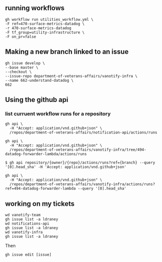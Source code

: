 ## running workflows
```
gh workflow run utilities_workflow.yml \
-F ref=470-surface-metrics-datadog \
-r 470-surface-metrics-datadog
-F tf_group=utility-infrastructure \
-F on_pr=false 
```
## Making a new branch linked to an issue
```
gh issue develop \
--base master \
--checkout \
--issue-repo department-of-veterans-affairs/vanotify-infra \
--name 662-understand-datadog \
662
```

## Using the github api
### list curruent workflow runs for a repository
```
gh api \
  -H "Accept: application/vnd.github+json" \
  /repos/department-of-veterans-affairs/notification-api/actions/runs
```
```
gh api \
  -H "Accept: application/vnd.github+json" \
  /repos/department-of-veterans-affairs/vanotify-infra/tree/494-datadog-forwarder-lambda/actions/runs
```
```
$ gh api repository/{owner}/{repo}/actions/runs?ref={branch} --query '[0].head_sha' -H 'Accept: application/vnd.github+json'
```
```
gh api \
  -H "Accept: application/vnd.github+json" \
  /repos/department-of-veterans-affairs/vanotify-infra/actions/runs?ref=494-datadog-forwarder-lambda --query '[0].head_sha'
```


## working on my tickets
```
wd vanotify-team
gh issue list -a ldraney
wd notifications-api
gh issue list -a ldraney
wd vanotify-infra
gh issue list -a ldraney
```
Then
```
gh issue edit [issue]
```
